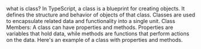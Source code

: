 what is class?
In TypeScript, a class is a blueprint for creating objects. It defines the structure and behavior of objects of that class. Classes are used to encapsulate related data and functionality into a single unit.
Class Members:
A class can have properties and methods. Properties are variables that hold data, while methods are functions that perform actions on the data. Here's an example of a class with properties and methods.
